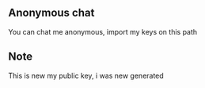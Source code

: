 ## Anonymous chat

You can chat me anonymous, import my keys on this path

## Note

This is new my public key, i was new generated
